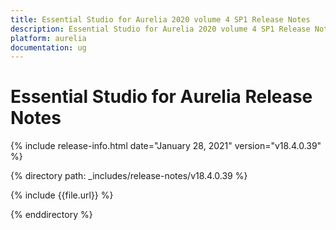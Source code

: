 ```yaml
---
title: Essential Studio for Aurelia 2020 volume 4 SP1 Release Notes  
description: Essential Studio for Aurelia 2020 volume 4 SP1 Release Notes  
platform: aurelia
documentation: ug
---
```


# Essential Studio for Aurelia  Release Notes  

{% include release-info.html date="January 28, 2021"  version="v18.4.0.39" %} 


{% directory path: _includes/release-notes/v18.4.0.39 %}

{% include {{file.url}} %}

{% enddirectory %}